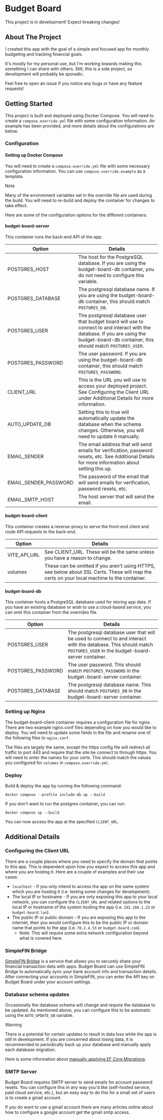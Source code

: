# Budget Board

This project is in development! Expect breaking changes!

## About The Project

I created this app with the goal of a simple and focused app for monthly budgeting and tracking financial goals.

It's mostly for my personal use, but I'm working towards making this something I can share with others. Still, this is a side project,
so development will probably be sporadic.

Feel free to open an issue if you notice any bugs or have any feature requests!

## Getting Started

This project is built and deployed using Docker Compose. You will need to create a `compose.override.yml` file with some configuration information.
An example has been provided, and more details about the configurations are below.

### Configuration

#### Setting up Docker Compose

You will need to create a `compose.override.yml` file with some necessary configuration information.
You can use `compose.override.example` as a template.

> [!NOTE]
> Many of the environment variables set in the override file are used during the build.
> You will need to re-build and deploy the container for changes to take effect.

Here are some of the configuration options for the different containers:

#### budget-board-server

This container runs the back-end API of the app.

| Option                | Details                                                                                                                                                                                  |
| --------------------- | ---------------------------------------------------------------------------------------------------------------------------------------------------------------------------------------- |
| POSTGRES_HOST         | The host for the PostgreSQL database. If you are using the budget-board-db container, you do not need to configure this variable.                                                        |
| POSTGRES_DATABASE     | The postgresql database name. If you are using the budget-board-db container, this should match `POSTGRES_DB`.                                                                           |
| POSTGRES_USER         | The postgresql database user that budget board will use to connect to and interact with the database. If you are using the budget-board-db container, this should match `POSTGRES_USER`. |
| POSTGRES_PASSWORD     | The user password. If you are using the budget-board-db container, this should match `POSTGRES_PASSWORD`.                                                                                |
| CLIENT_URL            | This is the URL you will use to access your deployed project. See Configuring the Client URL under Additional Details for more information.                                              |
| AUTO_UPDATE_DB        | Setting this to true will automatically update the database when the schema changes. Otherwise, you will need to update it manually.                                                     |
| EMAIL_SENDER          | The email address that will send emails for verification, password resets, etc. See Additional Details for more information about setting this up.                                       |
| EMAIL_SENDER_PASSWORD | The password of the email that will send emails for verification, password resets, etc.                                                                                                  |
| EMAIL_SMTP_HOST       | The host server that will send the email.                                                                                                                                                |

#### budget-board-client

This container creates a reverse-proxy to serve the front-end client and route API requests to the back-end.

| Option       | Details                                                                                                                                     |
| ------------ | ------------------------------------------------------------------------------------------------------------------------------------------- |
| VITE_API_URL | See CLIENT_URL. These will be the same unless you have a reason to change.                                                                  |
| volumes      | These can be omitted if you aren't using HTTPS, see below about SSL Certs. These will map the certs on your local machine to the container. |

#### budget-board-db

This container hosts a PostgreSQL database used for storing app data. If you have an existing database or wish to use a cloud-based service, you can omit this container from the overrides file.

| Option            | Details                                                                                                                                                              |
| ----------------- | -------------------------------------------------------------------------------------------------------------------------------------------------------------------- |
| POSTGRES_USER     | The postgresql database user that will be used to connect to and interact with the database. This should match `POSTGRES_USER` in the budget-board-server container. |
| POSTGRES_PASSWORD | The user password. This should match `POSTGRES_PASSWORD` in the budget-board-server container.                                                                       |
| POSTGRES_DATABASE | The postgresql database name. This should match `POSTGRES_DB` in the budget-board-server container.                                                                  |

### Setting up Nginx

The budget-board-client container requires a configuration file for nginx.
There are two example nginx.conf files depending on how you would like to deploy.
You will need to update some fields in the file and rename one of the following files to `nginx.conf`.

The files are largely the same, except the https config file will redirect all traffic to port 443 and require that the site be connect to through https.
You will need to enter the names for your certs.
This should match the values you configured for `volumes` in `compose.override.yml`.

### Deploy

Build & deploy the app by running the following command:

```
docker compose --profile include-db up --build
```

If you don't want to run the postgres container, you can run:

```
docker compose up --build
```

You can now access the app at the specified `CLIENT_URL`.

## Additional Details

### Configuring the Client URL

There are a couple places where you need to specify the domain that points to this app.
This is dependent upon how you expect to access this app and where you are hosting it.
Here are a couple of examples and their use cases:

- `localhost` - If you only intend to access the app on the same system which you are hosting it (i.e. testing some changes for development).
- The local IP or hostname - If you are only exposing this app to your local network, you can configure the `CLIENT_URL` and related options to the local IP or hostname of the system hosting the app (i.e. `192.168.1.23` or `budget-board.lan`).
- The public IP or public domain - If you are exposing this app to the internet, then you would configure this to be the public IP or domain name that points to the app (i.e. `70.2.4.53` or `budget-board.com`).
  - Note: This will require some extra network configuration beyond what is covered here.

### SimpleFIN Bridge

[SimpleFIN Bridge](https://beta-bridge.simplefin.org/) is a service that allows you to securely share your financial transaction data with apps.
Budget Board can use SimpleFIN Bridge to automatically sync your bank account info and transaction details.
After connecting your accounts in SimpleFIN, you can enter the API key on Budget Board under your account settings.

### Database schema updates

Occasionally the database schema will change and require the database to be updated.
As mentioned above, you can configure this to be automatic using the `AUTO_UPDATE_DB` variable.

> [!WARNING]
> There is a potential for certain updates to result in data loss while the app is still in development.
> If you are concerned about losing data, it is recommended to periodically back up your database and manually apply each database migration.

Here is some information about [manually applying EF Core Migrations](https://learn.microsoft.com/en-us/ef/core/managing-schemas/migrations/applying?tabs=dotnet-core-cli#command-line-tools).

### SMTP Server

Budget Board requires SMTP server to send emails for account password resets.
You can configure this in any way you'd like (self-hosted service, paid cloud service, etc.), but an easy way to do this for a small set of users is to create a gmail account.

If you do want to use a gmail account there are many articles online about how to configure a google account get the gmail smtp access.
